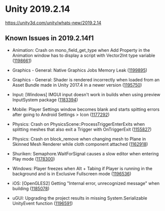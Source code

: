 # Unity 2019.2.14

https://unity3d.com/unity/whats-new/2019.2.14

## Known Issues in 2019.2.14f1



*   Animation: Crash on mono\_field\_get\_type when Add Property in the Animation window has to display a script with Vector2Int type variable ([1198661](https://issuetracker.unity3d.com/issues/crash-on-mono-field-get-type-when-add-property-in-the-animation-window-has-to-display-a-script-with-vector2int-type-variable))
    
*   Graphics - General: Native Graphics Jobs Memory Leak ([1199895](https://issuetracker.unity3d.com/issues/native-graphics-jobs-memory-leak))
    
*   Graphics - General: Shader is rendered incorrectly when loaded from an Asset Bundle made in Unity 2017.4 in a newer version ([1195750](https://issuetracker.unity3d.com/issues/shader-is-rendered-incorrectly-when-loaded-from-an-asset-bundle-made-in-unity-2017-dot-4-in-a-newer-version))
    
*   Input: \[Windows\] IMGUI input doesn't work in builds when using preview InputSystem package ([1183394](https://issuetracker.unity3d.com/issues/imgui-input-doesnt-work-in-builds-when-using-preview-inputsystem-package))
    
*   Mobile: Player Settings window becomes blank and starts spitting errors after going to Android Settings > Icon ([1177292](https://issuetracker.unity3d.com/issues/player-settings-window-becomes-blank-and-starts-spitting-errors-after-going-to-android-settings-icon))
    
*   Physics: Crash on PhysicsScene::ProcessTriggerEnterExits when splitting meshes that also exit a Trigger with OnTriggerExit ([1155827](https://issuetracker.unity3d.com/issues/crash-on-physicsscene-processtriggerenterexits-when-splitting-meshes-that-also-exit-a-trigger-with-ontriggerexit))
    
*   Physics: Crash on block\_remove when changing mesh to Plane in Skinned Mesh Renderer while cloth component attached ([1162918](https://issuetracker.unity3d.com/issues/crash-on-block-remove-when-changing-mesh-to-plane-in-skinned-mesh-renderer-while-cloth-component-attached))
    
*   Shuriken: Semaphore.WaitForSignal causes a slow editor when entering Play mode ([1178300](https://issuetracker.unity3d.com/issues/semaphore-dot-waitforsignal-causes-a-slow-editor-when-entering-play-mode))
    
*   Windows: Player freezes when Alt + Tabing if Player is running in the background and is in Exclusive Fullscreen mode ([1196536](https://issuetracker.unity3d.com/issues/player-freezes-when-alt-plus-tabing-if-player-is-running-in-the-background-and-is-in-exclusive-fullscreen-mode))
    
*   iOS: \[OpenGLES2\] Getting "Internal error, unrecognized message" when building ([1185078](https://issuetracker.unity3d.com/issues/ios))
    
*   uGUI: Upgrading the project results in missing System.Serializable UnityEvent function ([1196591](https://issuetracker.unity3d.com/issues/upgrading-the-project-results-in-missing-system-dot-serializable-unityevent-function))